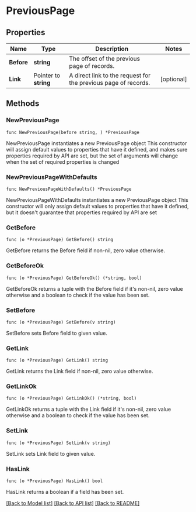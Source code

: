 # PreviousPage

## Properties

Name | Type | Description | Notes
------------ | ------------- | ------------- | -------------
**Before** | **string** | The offset of the previous page of records. | 
**Link** | Pointer to **string** | A direct link to the request for the previous page of records. | [optional] 

## Methods

### NewPreviousPage

`func NewPreviousPage(before string, ) *PreviousPage`

NewPreviousPage instantiates a new PreviousPage object
This constructor will assign default values to properties that have it defined,
and makes sure properties required by API are set, but the set of arguments
will change when the set of required properties is changed

### NewPreviousPageWithDefaults

`func NewPreviousPageWithDefaults() *PreviousPage`

NewPreviousPageWithDefaults instantiates a new PreviousPage object
This constructor will only assign default values to properties that have it defined,
but it doesn't guarantee that properties required by API are set

### GetBefore

`func (o *PreviousPage) GetBefore() string`

GetBefore returns the Before field if non-nil, zero value otherwise.

### GetBeforeOk

`func (o *PreviousPage) GetBeforeOk() (*string, bool)`

GetBeforeOk returns a tuple with the Before field if it's non-nil, zero value otherwise
and a boolean to check if the value has been set.

### SetBefore

`func (o *PreviousPage) SetBefore(v string)`

SetBefore sets Before field to given value.


### GetLink

`func (o *PreviousPage) GetLink() string`

GetLink returns the Link field if non-nil, zero value otherwise.

### GetLinkOk

`func (o *PreviousPage) GetLinkOk() (*string, bool)`

GetLinkOk returns a tuple with the Link field if it's non-nil, zero value otherwise
and a boolean to check if the value has been set.

### SetLink

`func (o *PreviousPage) SetLink(v string)`

SetLink sets Link field to given value.

### HasLink

`func (o *PreviousPage) HasLink() bool`

HasLink returns a boolean if a field has been set.


[[Back to Model list]](../README.md#documentation-for-models) [[Back to API list]](../README.md#documentation-for-api-endpoints) [[Back to README]](../README.md)


